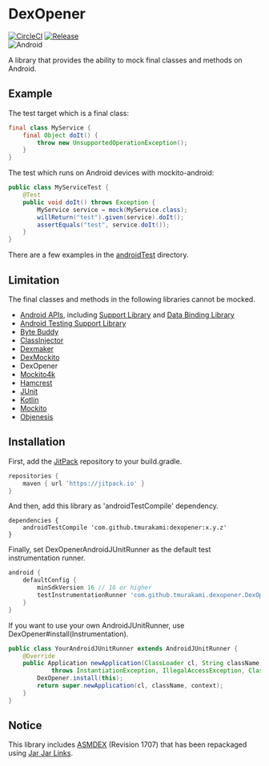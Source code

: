 # DexOpener

[![CircleCI](https://circleci.com/gh/tmurakami/dexopener.svg?style=shield)](https://circleci.com/gh/tmurakami/dexopener)
[![Release](https://jitpack.io/v/tmurakami/dexopener.svg)](https://jitpack.io/#tmurakami/dexopener)  
![Android](https://img.shields.io/badge/Android-4.1%2B-blue.svg)

A library that provides the ability to mock final classes and methods on Android.

## Example

The test target which is a final class:
```java
final class MyService {
    final Object doIt() {
        throw new UnsupportedOperationException();
    }
}
```

The test which runs on Android devices with mockito-android:
```java
public class MyServiceTest {
    @Test
    public void doIt() throws Exception {
        MyService service = mock(MyService.class);
        willReturn("test").given(service).doIt();
        assertEquals("test", service.doIt());
    }
}
```

There are a few examples in the [androidTest](https://github.com/tmurakami/dexopener/tree/master/src/androidTest/java/test/com/github/tmurakami/dexopener) directory.

## Limitation

The final classes and methods in the following libraries cannot be mocked.

- [Android APIs](https://developer.android.com/reference/packages.html), including [Support Library](https://developer.android.com/topic/libraries/support-library/index.html) and [Data Binding Library](https://developer.android.com/topic/libraries/data-binding/index.html)
- [Android Testing Support Library](https://developer.android.com/topic/libraries/testing-support-library/index.html)
- [Byte Buddy](http://bytebuddy.net/)
- [ClassInjector](https://github.com/tmurakami/classinjector)
- [Dexmaker](https://github.com/linkedin/dexmaker)
- [DexMockito](https://github.com/tmurakami/dexmockito)
- DexOpener
- [Mockito4k](https://github.com/tmurakami/mockito4k)
- [Hamcrest](https://github.com/hamcrest/JavaHamcrest)
- [JUnit](http://junit.org/)
- [Kotlin](https://kotlinlang.org/)
- [Mockito](http://site.mockito.org/)
- [Objenesis](http://objenesis.org/)

## Installation

First, add the [JitPack](https://jitpack.io/) repository to your build.gradle.
```groovy
repositories {
    maven { url 'https://jitpack.io' }
}
```

And then, add this library as 'androidTestCompile' dependency.
```
dependencies {
    androidTestCompile 'com.github.tmurakami:dexopener:x.y.z'
}
```

Finally, set DexOpenerAndroidJUnitRunner as the default test instrumentation runner.
```groovy
android {
    defaultConfig {
        minSdkVersion 16 // 16 or higher
        testInstrumentationRunner 'com.github.tmurakami.dexopener.DexOpenerAndroidJUnitRunner'
    }
}
```

If you want to use your own AndroidJUnitRunner, use DexOpener#install(Instrumentation).
```java
public class YourAndroidJUnitRunner extends AndroidJUnitRunner {
    @Override
    public Application newApplication(ClassLoader cl, String className, Context context)
            throws InstantiationException, IllegalAccessException, ClassNotFoundException {
        DexOpener.install(this);
        return super.newApplication(cl, className, context);
    }
}
```

## Notice

This library includes [ASMDEX](http://asm.ow2.org/asmdex-index.html) (Revision 1707) that has been repackaged using [Jar Jar Links](https://code.google.com/archive/p/jarjar/).
